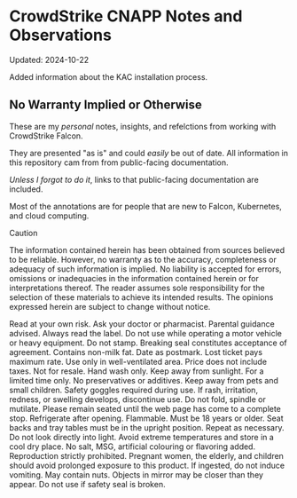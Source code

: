 # CrowdStrike CNAPP Notes and Observations

Updated: 2024-10-22

Added information about the KAC installation process.

## No Warranty Implied or Otherwise

These are my *personal* notes, insights, and refelctions from working with CrowdStrike Falcon.

They are presented "as is" and could _easily_ be out of date.  All information in this repository 
cam from from public-facing documentation.

_Unless I forgot to do it_, links to that public-facing documentation are included.

Most of the annotations are for people that are new to Falcon, Kubernetes, and cloud computing.

> [!CAUTION]
>
> The information contained herein has been obtained from sources believed to be reliable. However, no warranty as to the accuracy, completeness or adequacy of such information is implied. No liability is accepted for errors, omissions or inadequacies in the information contained herein or for interpretations thereof. The reader assumes sole responsibility for the selection of these materials to achieve its intended results. The opinions expressed herein are subject to change without notice.
> 
> Read at your own risk. Ask your doctor or pharmacist. Parental guidance advised. Always read the label. Do not use while operating a motor vehicle or heavy equipment. Do not stamp. Breaking seal constitutes acceptance of agreement. Contains non-milk fat. Date as postmark. Lost ticket pays maximum rate. Use only in well-ventilated area. Price does not include taxes. Not for resale. Hand wash only. Keep away from sunlight. For a limited time only. No preservatives or additives. Keep away from pets and small children. Safety goggles required during use. If rash, irritation, redness, or swelling develops, discontinue use. Do not fold, spindle or mutilate. Please remain seated until the web page has come to a complete stop. Refrigerate after opening. Flammable. Must be 18 years or older. Seat backs and tray tables must be in the upright position. Repeat as necessary. Do not look directly into light. Avoid extreme temperatures and store in a cool dry place. No salt, MSG, artificial colouring or flavoring added. Reproduction strictly prohibited. Pregnant women, the elderly, and children should avoid prolonged exposure to this product. If ingested, do not induce vomiting. May contain nuts. Objects in mirror may be closer than they appear. Do not use if safety seal is broken.
